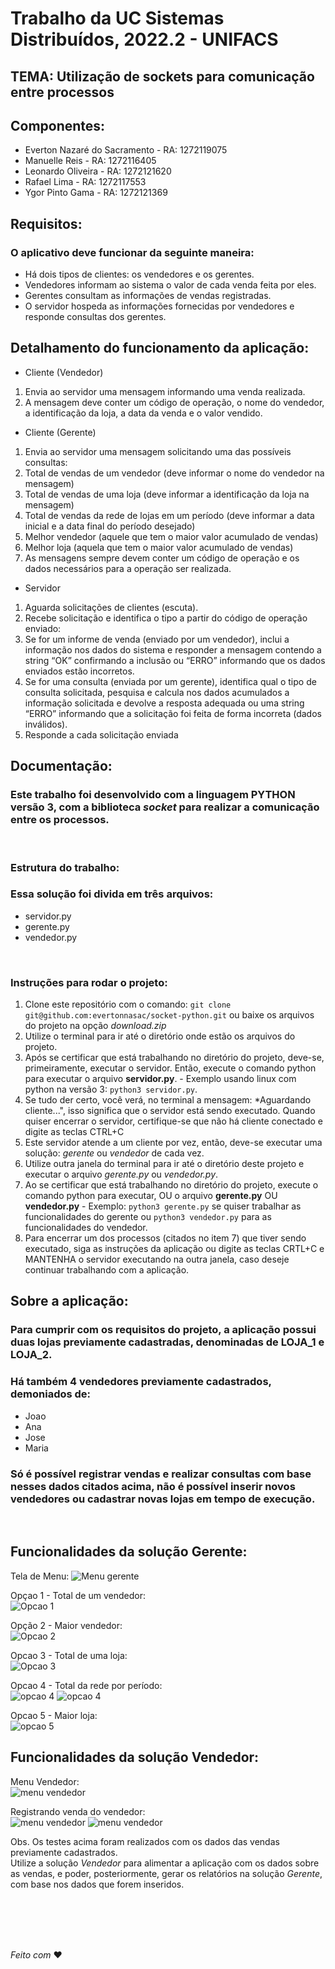 # Trabalho da UC Sistemas Distribuídos, 2022.2 - UNIFACS

## TEMA: Utilização de sockets para comunicação entre processos

## Componentes:
* Everton Nazaré do Sacramento - RA: 1272119075
* Manuelle Reis - RA: 1272116405    
* Leonardo Oliveira - RA: 1272121620
* Rafael Lima - RA: 1272117553
* Ygor Pinto Gama - RA: 1272121369

## Requisitos:
### O aplicativo deve funcionar da seguinte maneira:
* Há dois tipos de clientes: os vendedores e os gerentes.
* Vendedores informam ao sistema o valor de cada venda feita por eles.
* Gerentes consultam as informações de vendas registradas.
* O servidor hospeda as informações fornecidas por vendedores e responde
consultas dos gerentes. 

## Detalhamento do funcionamento da aplicação:
* Cliente (Vendedor)
1. Envia ao servidor uma mensagem informando uma venda realizada.
2. A mensagem deve conter um código de operação, o nome do vendedor, a
identificação da loja, a data da venda e o valor vendido.
* Cliente (Gerente)
1. Envia ao servidor uma mensagem solicitando uma das possíveis consultas:
2. Total de vendas de um vendedor (deve informar o nome do vendedor na
mensagem)
3. Total de vendas de uma loja (deve informar a identificação da loja na
mensagem)
4. Total de vendas da rede de lojas em um período (deve informar a data inicial e a
data final do período desejado)
5. Melhor vendedor (aquele que tem o maior valor acumulado de vendas)
6. Melhor loja (aquela que tem o maior valor acumulado de vendas)
7. As mensagens sempre devem conter um código de operação e os dados
necessários para a operação ser realizada.
* Servidor
1. Aguarda solicitações de clientes (escuta).
2. Recebe solicitação e identifica o tipo a partir do código de operação enviado:
3. Se for um informe de venda (enviado por um vendedor), inclui a informação nos
dados do sistema e responder a mensagem contendo a string “OK” confirmando
a inclusão ou “ERRO” informando que os dados enviados estão incorretos.
4. Se for uma consulta (enviada por um gerente), identifica qual o tipo de consulta
solicitada, pesquisa e calcula nos dados acumulados a informação solicitada e
devolve a resposta adequada ou uma string “ERRO” informando que a
solicitação foi feita de forma incorreta (dados inválidos).
5. Responde a cada solicitação enviada

## Documentação:

### Este trabalho foi desenvolvido com a linguagem **PYTHON** versão 3, com a biblioteca *socket* para realizar a comunicação entre os processos.
<br/>

### Estrutura do trabalho:
### Essa solução foi divida em **três** arquivos:
* servidor.py
* gerente.py
* vendedor.py
<br/>

### Instruções para rodar o projeto:
1. Clone este repositório com o comando: `git clone git@github.com:evertonnasac/socket-python.git` ou baixe os arquivos do projeto na opção *download.zip*
2. Utilize o terminal para ir até o diretório onde estão os arquivos do projeto.
3. Após se certificar que está trabalhando no diretório do projeto, deve-se, primeiramente, executar o servidor. Então, execute o comando python para executar o arquivo **servidor.py**. - Exemplo usando linux com python na versão 3: `python3 servidor.py`. 
4. Se tudo der certo, você verá, no terminal a mensagem: *Aguardando cliente...", isso significa que o servidor está sendo executado. Quando quiser encerrar o servidor, certifique-se que não há cliente conectado e digite as teclas CTRL+C
5. Este servidor atende a um cliente por vez, então, deve-se executar uma solução: *gerente* ou *vendedor* de cada vez.
6. Utilize outra janela do terminal para ir até o diretório deste projeto e executar o arquivo *gerente.py* ou *vendedor.py*.
7. Ao se certificar que está trabalhando no diretório do projeto, execute o comando python para executar, OU o arquivo **gerente.py** OU **vendedor.py** - Exemplo: `python3 gerente.py` se quiser trabalhar as funcionalidades do gerente ou `python3 vendedor.py` para as funcionalidades do vendedor.
8. Para encerrar um dos processos (citados no item 7) que tiver sendo executado, siga as instruções da aplicação ou digite as teclas CRTL+C e MANTENHA o servidor executando na outra janela, caso deseje continuar trabalhando com a aplicação.

## Sobre a aplicação:

### Para cumprir com os requisitos do projeto, a aplicação possui duas lojas previamente cadastradas, denominadas de LOJA_1 e LOJA_2.

### Há também 4 vendedores previamente cadastrados, demoniados de:
* Joao 
* Ana
* Jose
* Maria

### Só é possível registrar vendas e realizar consultas com base nesses dados citados acima, não é possível inserir novos vendedores ou cadastrar novas lojas em tempo de execução.
<br/>

## Funcionalidades da solução Gerente: 
Tela de Menu:
![Menu gerente](/images/tela-menu-gerente.png)
<br/>

Opçao 1 - Total de um vendedor: <br/>
![Opcao 1](/images/tela-totalvendedor-gerente.png)
<br/>

Opção 2 - Maior vendedor: <br/>
![Opcao 2](/images/tela-maiorvendedor-gerente.png)
<br/>

Opcao 3 - Total de uma loja: <br/>
![Opcao 3](/images/tela-totalloja-gerente.png)
<br/>

Opcao 4 - Total da rede por período: <br/>
![opcao 4](/images/tela-totalredept1-gerente.png)
![opcao 4](/images/tela-totalredept2-gerente.png)
<br/>


Opcao 5 - Maior loja: <br/>
![opcao 5](/images/tela-maiorloja-gerente.png)
<br/>

## Funcionalidades da solução Vendedor:

Menu Vendedor: <br/>
![menu vendedor](/images/tela-menu-vendedor.png)
<br/>

Registrando venda do vendedor: <br/>
![menu vendedor](/images/tela-vendapt1-vendedor.png)
![menu vendedor](/images/tela-vendapt2-vendedor.png)
<br/>

Obs. Os testes acima foram realizados com os dados das vendas previamente cadastrados. <br/>
Utilize a solução *Vendedor* para alimentar a aplicação com os dados sobre as vendas, e poder, posteriormente, gerar os relatórios na solução *Gerente*, com base nos  dados que forem inseridos.

<br/>
<br/>
<br/>
<br/>

*Feito com* :heart:	